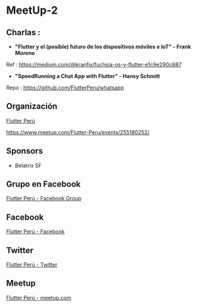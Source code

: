 # MeetUp-2

## Charlas :

- **"Flutter y el (posible) futuro de los dispositivos móviles e IoT" - Frank Moreno**

Ref : https://medium.com/@kranfix/fuchsia-os-y-flutter-e1c9e290c887


- **"SpeedRunning a Chat App with Flutter" - Hansy Schmitt**

Repo  : https://github.com/FlutterPeru/whatsapp


## Organización 
[Flutter Perú](https://github.com/FlutterPeru)


https://www.meetup.com/Flutter-Peru/events/255180252/


## Sponsors

- Belatrix SF 

## Grupo en Facebook 

[Flutter Perú - Facebook Group](https://www.facebook.com/groups/flutterperu)

## Facebook 

[Flutter Perú - Facebook](https://www.facebook.com/FlutterPeru)

## Twitter 

[Flutter Perú - Twitter](https://twitter.com/FlutterPeru)

## Meetup 

[Flutter Perú - meetup.com](https://www.meetup.com/Flutter-Peru/)
